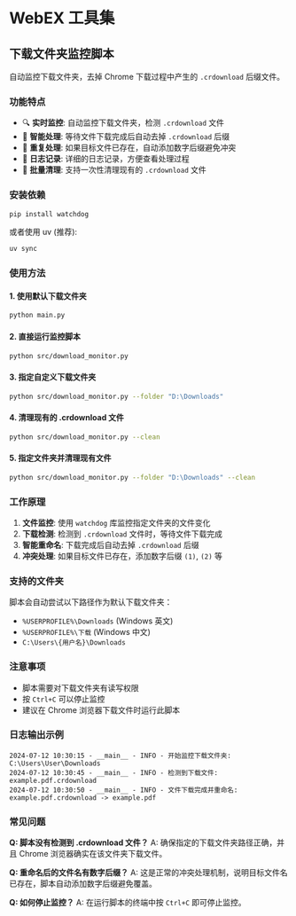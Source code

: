 # WebEX 工具集

## 下载文件夹监控脚本

自动监控下载文件夹，去掉 Chrome 下载过程中产生的 `.crdownload` 后缀文件。

### 功能特点

- 🔍 **实时监控**: 自动监控下载文件夹，检测 `.crdownload` 文件
- 🚀 **智能处理**: 等待文件下载完成后自动去掉 `.crdownload` 后缀
- 🔄 **重复处理**: 如果目标文件已存在，自动添加数字后缀避免冲突
- 📝 **日志记录**: 详细的日志记录，方便查看处理过程
- 🧹 **批量清理**: 支持一次性清理现有的 `.crdownload` 文件

### 安装依赖

```bash
pip install watchdog
```

或者使用 uv (推荐):

```bash
uv sync
```

### 使用方法

#### 1. 使用默认下载文件夹

```bash
python main.py
```

#### 2. 直接运行监控脚本

```bash
python src/download_monitor.py
```

#### 3. 指定自定义下载文件夹

```bash
python src/download_monitor.py --folder "D:\Downloads"
```

#### 4. 清理现有的 .crdownload 文件

```bash
python src/download_monitor.py --clean
```

#### 5. 指定文件夹并清理现有文件

```bash
python src/download_monitor.py --folder "D:\Downloads" --clean
```

### 工作原理

1. **文件监控**: 使用 `watchdog` 库监控指定文件夹的文件变化
2. **下载检测**: 检测到 `.crdownload` 文件时，等待文件下载完成
3. **智能重命名**: 下载完成后自动去掉 `.crdownload` 后缀
4. **冲突处理**: 如果目标文件已存在，添加数字后缀 `(1)`, `(2)` 等

### 支持的文件夹

脚本会自动尝试以下路径作为默认下载文件夹：

- `%USERPROFILE%\Downloads` (Windows 英文)
- `%USERPROFILE%\下载` (Windows 中文)
- `C:\Users\{用户名}\Downloads`

### 注意事项

- 脚本需要对下载文件夹有读写权限
- 按 `Ctrl+C` 可以停止监控
- 建议在 Chrome 浏览器下载文件时运行此脚本

### 日志输出示例

```
2024-07-12 10:30:15 - __main__ - INFO - 开始监控下载文件夹: C:\Users\User\Downloads
2024-07-12 10:30:45 - __main__ - INFO - 检测到下载文件: example.pdf.crdownload
2024-07-12 10:30:50 - __main__ - INFO - 文件下载完成并重命名: example.pdf.crdownload -> example.pdf
```

### 常见问题

**Q: 脚本没有检测到 .crdownload 文件？**
A: 确保指定的下载文件夹路径正确，并且 Chrome 浏览器确实在该文件夹下载文件。

**Q: 重命名后的文件名有数字后缀？**
A: 这是正常的冲突处理机制，说明目标文件名已存在，脚本自动添加数字后缀避免覆盖。

**Q: 如何停止监控？**
A: 在运行脚本的终端中按 `Ctrl+C` 即可停止监控。